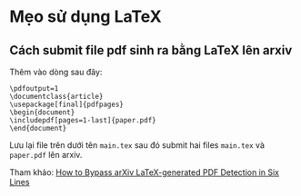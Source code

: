 # Mẹo sử dụng LaTeX

## Cách submit file pdf sinh ra bằng LaTeX lên arxiv

Thêm vào dòng sau đây:

```
\pdfoutput=1
\documentclass{article}
\usepackage[final]{pdfpages}
\begin{document}
\includepdf[pages=1-last]{paper.pdf}
\end{document}
```

Lưu lại file trên dưới tên `main.tex` sau đó submit hai files `main.tex` và `paper.pdf` lên arxiv.

Tham khảo: [How to Bypass arXiv LaTeX-generated PDF Detection in Six Lines](https://mssun.me/blog/how-to-bypass-arxiv-latex-generated-pdf-detection-in-six-lines.html)

